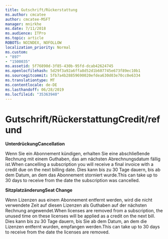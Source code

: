 ```yaml
---
title: Gutschrift/Rückerstattung
ms.author: cmcatee
author: cmcatee-MSFT
manager: mnirkhe
ms.date: 7/11/2018
ms.audience: ITPro
ms.topic: article
ROBOTS: NOINDEX, NOFOLLOW
localization_priority: Normal
ms.custom:
- "897"
- "1500035"
ms.assetid: 5f76890d-3f85-430b-95fd-dcab42624745
ms.openlocfilehash: 5d29f3a92a6ffa8d52d1b607745e673f89ec10b1
ms.sourcegitcommit: 5fb7a4b28859690020efdea630d03e70cc0e6334
ms.translationtype: MT
ms.contentlocale: de-DE
ms.lasthandoff: 06/28/2019
ms.locfileid: "35363940"
---
```

# <a name="creditrefund"></a><span data-ttu-id="89113-102">Gutschrift/Rückerstattung</span><span class="sxs-lookup"><span data-stu-id="89113-102">Credit/refund</span></span>

 <span data-ttu-id="89113-103">**Unterdrückung**</span><span class="sxs-lookup"><span data-stu-id="89113-103">**Cancellation**</span></span>
  
<span data-ttu-id="89113-104">Wenn Sie ein Abonnement kündigen, erhalten Sie eine abschließende Rechnung mit einem Guthaben, das am nächsten Abrechnungsdatum fällig ist.</span><span class="sxs-lookup"><span data-stu-id="89113-104">When cancelling a subscription you will receive a final invoice with a credit due on the next billing date.</span></span> <span data-ttu-id="89113-105">Dies kann bis zu 30 Tage dauern, bis ab dem Datum, an dem das Abonnement storniert wurde.</span><span class="sxs-lookup"><span data-stu-id="89113-105">This can take up to 30 days to receive from the date the subscription was cancelled.</span></span>
  
 <span data-ttu-id="89113-106">**Sitzplatzänderung**</span><span class="sxs-lookup"><span data-stu-id="89113-106">**Seat Change**</span></span>
  
<span data-ttu-id="89113-107">Wenn Lizenzen aus einem Abonnement entfernt werden, wird die nicht verwendete Zeit auf diesen Lizenzen als Guthaben auf der nächsten Rechnung angewendet.</span><span class="sxs-lookup"><span data-stu-id="89113-107">When licenses are removed from a subscription, the unused time on these licenses will be applied as a credit on the next bill.</span></span> <span data-ttu-id="89113-108">Dies kann bis zu 30 Tage dauern, bis Sie ab dem Datum, an dem die Lizenzen entfernt wurden, empfangen werden.</span><span class="sxs-lookup"><span data-stu-id="89113-108">This can take up to 30 days to receive from the date the licenses are removed.</span></span>
  
